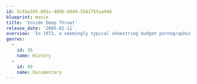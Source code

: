 ```yaml
---
id: 5c91e2d5-001c-489b-b049-3581755aa946
blueprint: movie
title: 'Inside Deep Throat'
release_date: '2005-02-11'
overview: 'In 1972, a seemingly typical shoestring budget pornographic film was made in a Florida hotel, "Deep Throat," starring Linda Lovelace. This film would surpass the wildest expectation of everyone involved to become one of the most successful independent films of all time. It caught the public imagination which met the spirit of the times, even as the self appointed guardians of public morality struggled to suppress it, and created, for a brief moment, a possible future where sexuality in film had a bold artistic potential. This film covers the story of the making of this controversial film, its stunning success, its hysterical opposition along with its dark side of mob influence and allegations of the on set mistreatment of the film''s star. In short, the combined events would redefine the popular appeal of pornography, even as more cynical developments would lead it down other paths.'
genres:
  -
    id: 36
    name: History
  -
    id: 99
    name: Documentary
---
```

